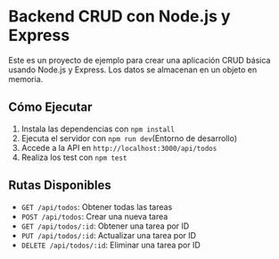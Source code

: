 # Backend CRUD con Node.js y Express

Este es un proyecto de ejemplo para crear una aplicación CRUD básica usando Node.js y Express. Los datos se almacenan en un objeto en memoria.

## Cómo Ejecutar

1. Instala las dependencias con `npm install`
2. Ejecuta el servidor con `npm run dev`(Entorno de desarrollo)
3. Accede a la API en `http://localhost:3000/api/todos`
4. Realiza los test con `npm test`

## Rutas Disponibles

- `GET /api/todos`: Obtener todas las tareas
- `POST /api/todos`: Crear una nueva tarea
- `GET /api/todos/:id`: Obtener una tarea por ID
- `PUT /api/todos/:id`: Actualizar una tarea por ID
- `DELETE /api/todos/:id`: Eliminar una tarea por ID

